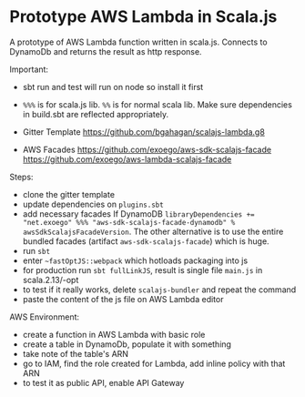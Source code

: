 # Prototype AWS Lambda in Scala.js

A prototype of AWS Lambda function written in scala.js. 
Connects to DynamoDb and returns the result as http response. 

Important:
- sbt run and test will run on node so install it first
- `%%%` is for scala.js lib. `%%` is for normal scala lib. Make sure dependencies in build.sbt are reflected appropriately. 

- Gitter Template
https://github.com/bgahagan/scalajs-lambda.g8
- AWS Facades
https://github.com/exoego/aws-sdk-scalajs-facade
https://github.com/exoego/aws-lambda-scalajs-facade
  
Steps:
- clone the gitter template
- update dependencies on `plugins.sbt`
- add necessary facades
If DynamoDB `libraryDependencies += "net.exoego" %%% "aws-sdk-scalajs-facade-dynamodb" % awsSdkScalajsFacadeVersion`.
The other alternative is to use the entire bundled facades (artifact `aws-sdk-scalajs-facade`) which is huge. 
- run `sbt`
- enter `~fastOptJS::webpack` which hotloads packaging into js
- for production run `sbt fullLinkJS`, result is single file `main.js` in scala.2.13/<projectname>-opt
- to test if it really works, delete `scalajs-bundler` and repeat the command
- paste the content of the js file on AWS Lambda editor

AWS Environment:
- create a function in AWS Lambda with basic role
- create a table in DynamoDb, populate it with something
- take note of the table's ARN
- go to IAM, find the role created for Lambda, add inline policy with that ARN
- to test it as public API, enable API Gateway